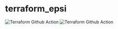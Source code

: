# terraform_epsi
![Terraform Github Action](https://github.com/MisterPurl/terraform_epsi/workflows/Terraform%20Github%20Action/badge.svg?branch=master&event=pull_request)
![Terraform Github Action](https://github.com/MisterPurl/terraform_epsi/workflows/Terraform%20Github%20Action/badge.svg?branch=master&event=push)
